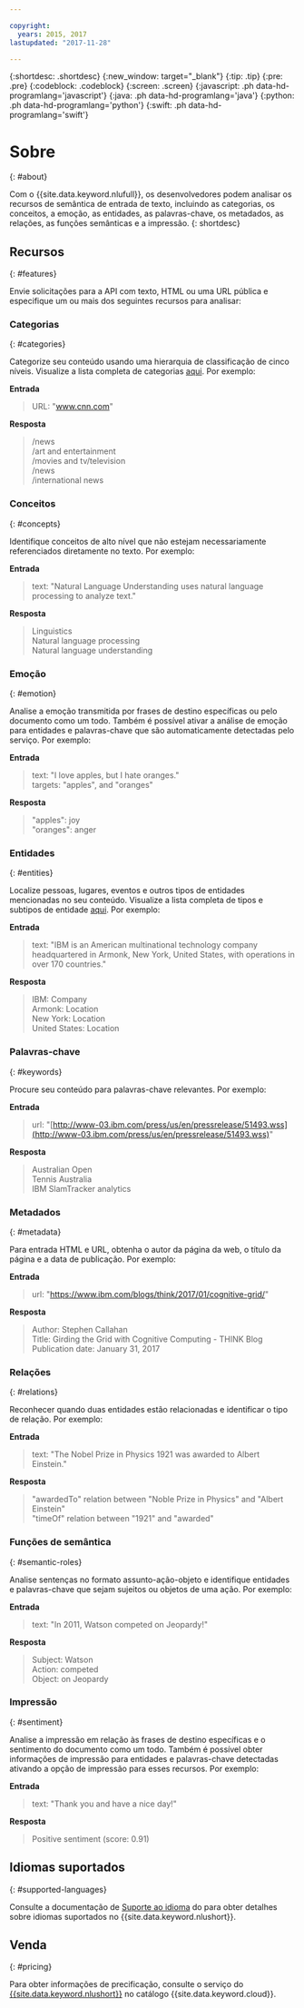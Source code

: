 ```yaml
---

copyright:
  years: 2015, 2017
lastupdated: "2017-11-28"

---
```


{:shortdesc: .shortdesc}
{:new_window: target="_blank"}
{:tip: .tip}
{:pre: .pre}
{:codeblock: .codeblock}
{:screen: .screen}
{:javascript: .ph data-hd-programlang='javascript'}
{:java: .ph data-hd-programlang='java'}
{:python: .ph data-hd-programlang='python'}
{:swift: .ph data-hd-programlang='swift'}

# Sobre
{: #about}

Com o {{site.data.keyword.nlufull}}, os desenvolvedores podem analisar os recursos de semântica de entrada de texto,
incluindo as categorias, os conceitos, a emoção, as entidades, as palavras-chave, os metadados, as relações, as funções semânticas e a
impressão.
{: shortdesc}

## Recursos
{: #features}

Envie solicitações para a API com texto, HTML ou uma URL pública e especifique um ou mais dos seguintes recursos para
analisar:

### Categorias
{: #categories}

Categorize seu conteúdo usando uma hierarquia de classificação de cinco níveis. Visualize a lista completa de categorias [aqui](/docs/services/natural-language-understanding/categories.html). Por exemplo:

**Entrada**
> URL: "www.cnn.com"

**Resposta**
> /news </br>
> /art and entertainment </br>
> /movies and tv/television </br>
> /news </br>
> /international news

### Conceitos
{: #concepts}

Identifique conceitos de alto nível que não estejam necessariamente referenciados diretamente no texto. Por exemplo:

**Entrada**
> text: "Natural Language Understanding uses natural language processing to analyze text."

**Resposta**
> Linguistics </br>
> Natural language processing </br>
> Natural language understanding

### Emoção
{: #emotion}

Analise a emoção transmitida por frases de destino específicas ou pelo documento como um todo. Também é possível ativar a
análise de emoção para entidades e palavras-chave que são automaticamente detectadas pelo serviço. Por exemplo:

**Entrada**
> text: "I love apples, but I hate oranges." </br>
> targets: "apples", and "oranges"

**Resposta**
> "apples": joy </br>
> "oranges": anger

### Entidades
{: #entities}

Localize pessoas, lugares, eventos e outros tipos de entidades mencionadas no seu conteúdo. Visualize a lista completa de tipos e subtipos de entidade
[aqui](/docs/services/natural-language-understanding/entity-types.html). Por exemplo:

**Entrada**
> text: "IBM is an American multinational technology company headquartered in Armonk, New York, United States, with operations in over 170 countries."

**Resposta**
> IBM: Company </br>
> Armonk: Location </br>
> New York: Location </br>
> United States: Location

### Palavras-chave
{: #keywords}

Procure seu conteúdo para palavras-chave relevantes. Por exemplo:

**Entrada**
>url: "[http://www-03.ibm.com/press/us/en/pressrelease/51493.wss](http://www-03.ibm.com/press/us/en/pressrelease/51493.wss)"

**Resposta**
>Australian Open </br>
>Tennis Australia </br>
>IBM SlamTracker analytics

### Metadados
{: #metadata}

Para entrada HTML e URL, obtenha o autor da página da web, o título da página e a data de publicação. Por exemplo:

**Entrada**
>url: "https://www.ibm.com/blogs/think/2017/01/cognitive-grid/"

**Resposta**
>Author: Stephen Callahan </br>
>Title: Girding the Grid with Cognitive Computing - THINK Blog </br>
>Publication date: January 31, 2017

### Relações
{: #relations}

Reconhecer quando duas entidades estão relacionadas e identificar o tipo de relação. Por exemplo:

**Entrada**
>text: "The Nobel Prize in Physics 1921 was awarded to Albert Einstein."

**Resposta**
>"awardedTo" relation between "Noble Prize in Physics" and "Albert Einstein" </br>
>"timeOf" relation between "1921" and "awarded"

### Funções de semântica
{: #semantic-roles}

Analise sentenças no formato assunto-ação-objeto e identifique entidades e palavras-chave que sejam sujeitos ou
objetos de uma ação. Por exemplo:

**Entrada**
>text: "In 2011, Watson competed on Jeopardy!"

**Resposta**
>Subject: Watson </br>
>Action: competed </br>
>Object: on Jeopardy

### Impressão
{: #sentiment}

Analise a impressão em relação às frases de destino específicas e o sentimento do documento como um todo. Também é possível
obter informações de impressão para entidades e palavras-chave detectadas ativando a opção de impressão para esses recursos. Por exemplo:

**Entrada**
>text: "Thank you and have a nice day!"

**Resposta**
>Positive sentiment (score: 0.91)

## Idiomas suportados
{: #supported-languages}

Consulte a documentação de [Suporte ao idioma](/docs/services/natural-language-understanding/language-support.html) do
para obter detalhes sobre idiomas suportados no {{site.data.keyword.nlushort}}.

## Venda
{: #pricing}

Para obter informações de precificação, consulte o serviço do [{{site.data.keyword.nlushort}}](https://console.bluemix.net/catalog/services/natural-language-understanding) no catálogo {{site.data.keyword.cloud}}.
